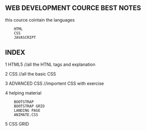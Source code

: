 WEB DEVELOPMENT COURCE BEST NOTES
---------------------------------
this cource cointain the languages

        HTML
        CSS
        JAVASCRIPT

INDEX
-----
1 HTML5             //all the HTNL tags and explanation 

2 CSS               //all the basic CSS

3 ADVANCED CSS      //importent CSS with exercise

4 helping material

        BOOTSTRAP
        BOOTSTRAP GRID
        LANDING PAGE
        ANIMATE.CSS

5 CSS GRID







